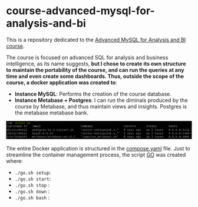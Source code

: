 # course-advanced-mysql-for-analysis-and-bi
This is a repository dedicated to the [Advanced MySQL for Analysis and BI course](https://www.udemy.com/course/advanced-sql-mysql-for-analytics-business-intelligence/).

The course is focused on advanced SQL for analysis and business intelligence, as its name suggests, **but I chose to create its own structure to maintain the portability of the course, and can run the queries at any time and even create some dashboards. Thus, outside the scope of the course, a docker application was created to**:

- **Instance MySQL**: Performs the creation of the course database.
- **Instance Metabase + Postgres**: I can run the diminals produced by the course by Metabase, and thus maintain views and insights. Postgres is the metabase metabase bank.

![containers-up](./.img/containers.png)

The entire Docker application is structured in the [compose.yaml](compose.yaml) file.
Just to streamline the container management process, the script [GO](go.sh) was created where:

- `./go.sh setup`:  
- `./go.sh start`: 
- `./go.sh stop` :
- `./go.sh down` : 
- `./go.sh bash` :  